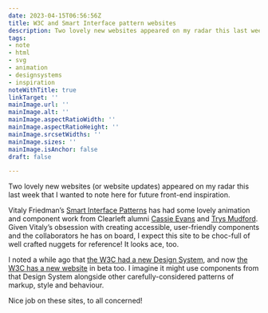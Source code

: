 ```yaml
---
date: 2023-04-15T06:56:56Z
title: W3C and Smart Interface pattern websites
description: Two lovely new websites appeared on my radar this last week
tags:
- note
- html
- svg
- animation
- designsystems
- inspiration
noteWithTitle: true
linkTarget: ''
mainImage.url: ''
mainImage.alt: ''
mainImage.aspectRatioWidth: ''
mainImage.aspectRatioHeight: ''
mainImage.srcsetWidths: ''
mainImage.sizes: ''
mainImage.isAnchor: false
draft: false

---
```

Two lovely new websites (or website updates) appeared on my radar this last week that I wanted to note here for future front-end inspiration. 

Vitaly Friedman’s [Smart Interface Patterns](https://smart-interface-design-patterns.com/) has had some lovely animation and component work from Clearleft alumni [Cassie Evans](https://www.cassie.codes/) and [Trys Mudford](https://www.trysmudford.com/). Given Vitaly’s obsession with creating accessible, user-friendly components and the collaborators he has on board, I expect this site to be choc-full of well crafted nuggets for reference! It looks ace, too.

I noted a while ago that [the W3C had a new Design System](https://fuzzylogic.me/posts/w3c-design-system/), and now [the W3C has a new website](https://beta.w3.org/) in beta too. I imagine it might use components from that Design System alongside other carefully-considered patterns of markup, style and behaviour.

Nice job on these sites, to all concerned!

 

 